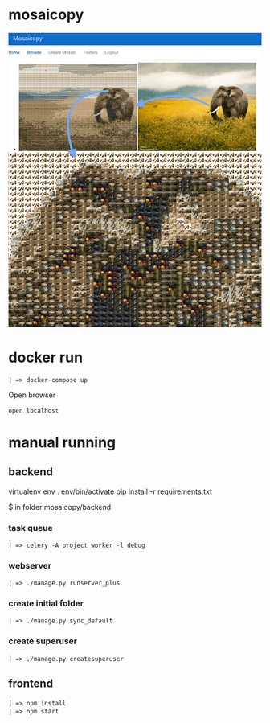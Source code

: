 # mosaicopy

![Moaicopy](mosaico.png)


# docker run

```
| => docker-compose up
```

Open browser
```
open localhost
```

# manual running
## backend

virtualenv env
. env/bin/activate
pip install -r requirements.txt

$ in folder mosaicopy/backend
### task queue
```
| => celery -A project worker -l debug
```

### webserver
```
| => ./manage.py runserver_plus
```

### create initial folder
```
| => ./manage.py sync_default
```

### create superuser
```
| => ./manage.py createsuperuser
```

## frontend
```
| => npm install
| => npm start
```